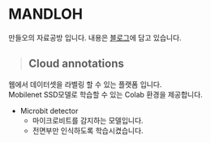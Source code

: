 # MANDLOH
만들오의 자료공방 입니다.
내용은 [블로그]에 담고 있습니다. 

> ## Cloud annotations  
웹에서 데이터셋을 라벨링 할 수 있는 플랫폼 입니다.  
Mobilenet SSD모델로 학습할 수 있는 Colab 환경을 제공합니다.  

* Microbit detector
  - 마이크로비트를 감지하는 모델입니다.  
  - 전면부만 인식하도록 학습시켰습니다.  

[블로그]:  https://mandloh.tistory.com
